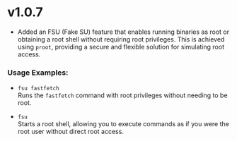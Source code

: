 # v1.0.7

- Added an FSU (Fake SU) feature that enables running binaries as root or obtaining a root shell without requiring root privileges. This is achieved using `proot`, providing a secure and flexible solution for simulating root access.

### Usage Examples:

- `fsu fastfetch`  
  Runs the `fastfetch` command with root privileges without needing to be root.

- `fsu`  
  Starts a root shell, allowing you to execute commands as if you were the root user without direct root access.
